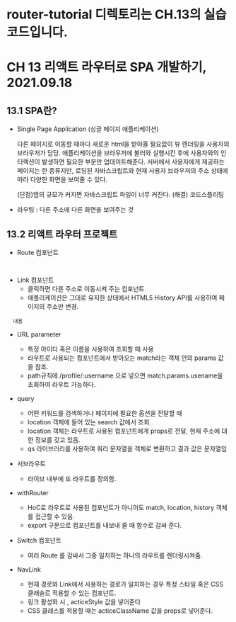# router-tutorial 디렉토리는 CH.13의 실습 코드입니다.

# CH 13 리액트 라우터로 SPA 개발하기, 2021.09.18

## 13.1 SPA란?

- Single Page Application (싱글 페이지 애플리케이션)

  다른 페이지로 이동할 때마다 새로운 html을 받아올 필요없이 뷰 렌더링을 사용자의 브라우저가 담당.
  애플리케이션을 브라우저에 불러와 실행시킨 후에 사용자와의 인터랙션이 발생하면 필요한 부분만 업데이트해준다.
  서버에서 사용자에게 제공하는 페이지는 한 종류지만, 로딩된 자바스크립트와 현재 사용자 브라우저의 주소 상태에 따라 다양한 화면을 보여줄 수 있다.

  (단점)앱의 규모가 커지면 자바스크립트 파일이 너무 커진다.
  (해결) 코드스플리팅

- 라우팅 : 다른 주소에 다른 화면을 보여주는 것

## 13.2 리액트 라우터 프로젝트

- Route 컴포넌트
<pre><code><Route path = "주소규칙" component= {보여줄컴포넌트} exact={true}/> </pre></code>

- Link 컴포넌트
  - 클릭하면 다른 주소로 이동시켜 주는 컴포넌트
  - 애플리케이션은 그대로 유지한 상태에서 HTML5 History API를 사용하여 페이지의 주소만 변경.

<pre><code> <Link to="주소"> 내용 </Link> </pre></code>

- URL parameter

  - 특정 아이디 혹은 이름을 사용하여 조회할 때 사용
  - 라우트로 사용되는 컴포넌트에서 받아오는 match라는 객체 안의 params 값을 참조.
  - path규칙에 /profile/:username 으로 넣으면 match.params.usename을 조회하여 라우트 가능하다.

- query

  - 어떤 키워드를 검색하거나 페이지에 필요한 옵션을 전달할 때
  - location 객체에 들어 있는 search 값에서 조회.
  - location 객체는 라우트로 사용된 컴포넌트에게 props로 전달, 현재 주소에 대한 정보를 갖고 있음.
  - qs 라이브러리를 사용하여 쿼리 문자열을 객체로 변환하고 결과 값은 문자열임

- 서브라우트

  - 라이브 내부에 또 라우트를 정의함.

- withRouter

  - HoC로 라우트로 사용된 컴포넌트가 아니어도 match, location, history 객체를 접근할 수 있음.
  - export 구문으로 컴포넌트를 내보내 줄 때 함수로 감싸 준다.

- Switch 컴포넌트

  - 여러 Route 를 감싸서 그중 일치하는 하나의 라우트를 렌더링시켜줌.

- NavLink
  - 현재 경로와 Link에서 사용하는 경로가 일치하는 경우 특정 스타일 혹은 CSS 클래슬르 적용할 수 있는 컴포넌트.
  - 링크 활성화 시 , acticeStyle 값을 넣어준다
  - CSS 클래스를 적용할 때는 acticeClassName 값을 props로 넣어준다.
